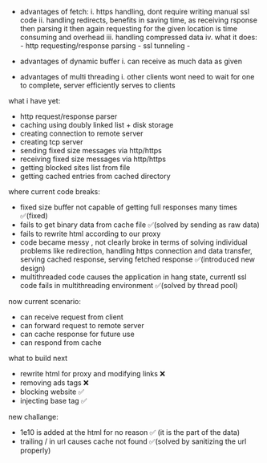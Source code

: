 - advantages of fetch:
  i. https handling, dont require writing manual ssl code
  ii. handling redirects, benefits in saving time, as receiving rsponse then parsing it then again requesting for the given location is time consuming and overhead
  iii. handling compressed data
  iv. what it does: - http requesting/response parsing - ssl tunneling -

- advantages of dynamic buffer
  i. can receive as much data as given

- advantages of multi threading
  i. other clients wont need to wait for one to complete, server efficiently serves to clients

what i have yet:

- http request/response parser
- caching using doubly linked list + disk storage
- creating connection to remote server
- creating tcp server
- sending fixed size messages via http/https
- receiving fixed size messages via http/https
- getting blocked sites list from file
- getting cached entries from cached directory

where current code breaks:

- fixed size buffer not capable of getting full responses many times ✅(fixed)
- fails to get binary data from cache file ✅(solved by sending as raw data)
- fails to rewrite html according to our proxy
- code became messy , not clearly broke in terms of solving individual problems like redirection, handling https connection and data transfer, serving cached response, serving fetched response ✅(introduced new design)
- multithreaded code causes the application in hang state, currentl ssl code fails in multithreading environment ✅(solved by thread pool)


now current scenario:
- can receive request from client
- can forward request to remote server
- can cache response for future use
- can respond from cache

what to build next
- rewrite html for proxy and modifying links 
❌
- removing ads tags ❌
- blocking website ✅
- injecting base tag ✅

new challange:
- 1e10 is added at the html for no reason ✅ (it is the part of the data)
- trailing / in url causes cache not found ✅(solved by sanitizing the url properly)

